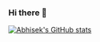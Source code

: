 ### Hi there 👋

[![Abhisek's GitHub stats](https://github-readme-stats.vercel.app/api?username=nofursad)](https://github.com/nofursad/github-readme-stats)
